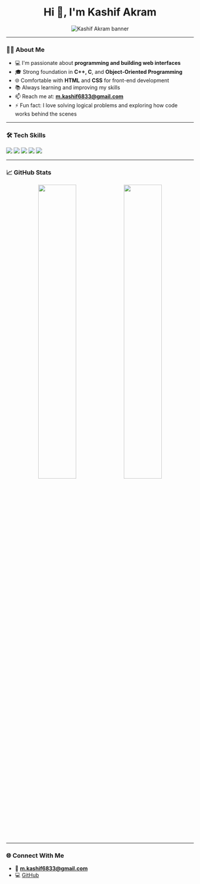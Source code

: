 <h1 align="center">Hi 👋, I'm Kashif Akram</h1>

<p align="center">
  <img src="https://raw.githubusercontent.com/kashifAkram0345/kashifAkram0345/main/kashif_banner.png" alt="Kashif Akram banner"/>
</p>

---

### 👨‍💻 About Me

- 💻 I'm passionate about **programming and building web interfaces**
- 🎓 Strong foundation in **C++, C**, and **Object-Oriented Programming**
- 🌐 Comfortable with **HTML** and **CSS** for front-end development
- 📚 Always learning and improving my skills
- 📫 Reach me at: **m.kashif6833@gmail.com**
- ⚡ Fun fact: I love solving logical problems and exploring how code works behind the scenes

---

### 🛠️ Tech Skills

<p align="left">
  <img src="https://img.shields.io/badge/C++-00599C?logo=c%2b%2b&logoColor=white&style=for-the-badge" />
  <img src="https://img.shields.io/badge/C-A8B9CC?logo=c&logoColor=white&style=for-the-badge" />
  <img src="https://img.shields.io/badge/HTML5-E34F26?logo=html5&logoColor=white&style=for-the-badge" />
  <img src="https://img.shields.io/badge/CSS3-1572B6?logo=css3&logoColor=white&style=for-the-badge" />
  <img src="https://img.shields.io/badge/OOP-FF6F00?style=for-the-badge" />
</p>

---

### 📈 GitHub Stats

<p align="center">
  <img src="https://github-readme-stats.vercel.app/api?username=kashifAkram0345&show_icons=true&theme=tokyonight" width="45%" />
  <img src="https://github-readme-stats.vercel.app/api/top-langs/?username=kashifAkram0345&layout=compact&theme=tokyonight" width="45%" />
</p>

---

### 🌐 Connect With Me

- 📧 **m.kashif6833@gmail.com**
- 💻 [GitHub](https://github.com/kashifAkram0345)
